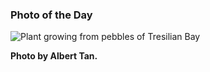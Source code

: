### Photo of the Day

<img src="../static/plant-tresilian.webp" title="Plant growing from pebbles of Tresilian Bay">

**Photo by Albert Tan.**